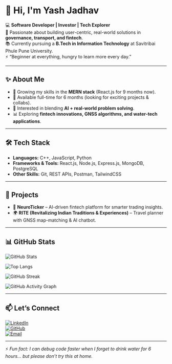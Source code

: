 # 👋 Hi, I'm Yash Jadhav  

💻 **Software Developer | Investor | Tech Explorer**  
🚀 Passionate about building user-centric, real-world solutions in **governance, transport, and fintech**.  
📚 Currently pursuing a **B.Tech in Information Technology** at Savitribai Phule Pune University.  
⚡ “Beginner at everything, hungry to learn more every day.”  

---

## ✨ About Me  
- 🌱 Growing my skills in the **MERN stack** (React.js for 9 months now).  
- 🔭 Available full-time for 6 months (looking for exciting projects & collabs).  
- 🎯 Interested in blending **AI + real-world problem solving**.  
- 📊 Exploring **fintech innovations, GNSS algorithms, and water-tech applications**.  

---

## 🛠️ Tech Stack  
- **Languages:** C++, JavaScript, Python  
- **Frameworks & Tools:** React.js, Node.js, Express.js, MongoDB, PostgreSQL  
- **Other Skills:** Git, REST APIs, Postman, TailwindCSS  

---

## 🚀 Projects  
- 🧠 **NeuroTicker** – AI-driven fintech platform for smarter trading insights.  
- 🌍 **RITE (Revitalizing Indian Traditions & Experiences)** – Travel planner with GNSS map-matching & AI chatbot.  
  

---
## 📊 GitHub Stats  
![GitHub Stats](https://github-readme-stats.vercel.app/api?username=yashjadhav1595&show_icons=true&theme=tokyonight)  

![Top Langs](https://github-readme-stats.vercel.app/api/top-langs/?username=yashjadhav1595&layout=compact&theme=tokyonight)  

![GitHub Streak](https://streak-stats.demolab.com?user=yashjadhav1595&theme=tokyonight&hide_border=true)  

![GitHub Activity Graph](https://github-readme-activity-graph.vercel.app/graph?username=yashjadhav1595&theme=tokyo-night&hide_border=true)  

---

## 📫 Let’s Connect  
[![LinkedIn](https://img.shields.io/badge/LinkedIn-Connect-blue?logo=linkedin)](https://linkedin.com/in/yashjadhav1595-connect)  
[![GitHub](https://img.shields.io/badge/GitHub-Follow-black?logo=github)](https://github.com/yashjadhav1595-projects)  
[![Email](https://img.shields.io/badge/Email-Say%20Hi-red?logo=gmail)](mailto:yashjadhav.career@gmail.com)  

---

⚡ *Fun fact: I can debug code faster when I forget to drink water for 6 hours… but please don’t try this at home.*  
